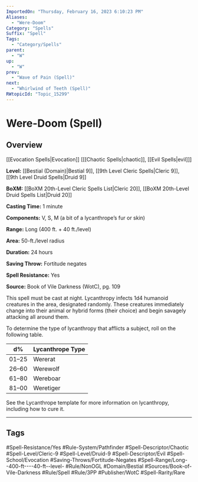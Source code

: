 ```yaml
---
ImportedOn: "Thursday, February 16, 2023 6:10:23 PM"
Aliases:
  - "Were-Doom"
Category: "Spells"
Suffix: "Spell"
Tags:
  - "Category/Spells"
parent:
  - "W"
up:
  - "W"
prev:
  - "Wave of Pain (Spell)"
next:
  - "Whirlwind of Teeth (Spell)"
RWtopicId: "Topic_15299"
---
```

# Were-Doom (Spell)
## Overview
[[Evocation Spells|Evocation]] \[[[Chaotic Spells|chaotic]], [[Evil Spells|evil]]]

**Level:** [[Bestial (Domain)|Bestial 9]], [[9th Level Cleric Spells|Cleric 9]], [[9th Level Druid Spells|Druid 9]]

**BoXM:** [[BoXM 20th-Level Cleric Spells List|Cleric 20]], [[BoXM 20th-Level Druid Spells List|Druid 20]]

**Casting Time:** 1 minute

**Components:** V, S, M (a bit of a lycanthrope’s fur or skin)

**Range:** Long (400 ft. + 40 ft./level)

**Area:** 50-ft./level radius

**Duration:** 24 hours

**Saving Throw:** Fortitude negates

**Spell Resistance:** Yes

**Source:** Book of Vile Darkness (WotC)­, pg. 109

This spell must be cast at night. Lycanthropy infects 1d4 humanoid creatures in the area, designated randomly. These creatures immediately change into their animal or hybrid forms (their choice) and begin savagely attacking all around them.

To determine the type of lycanthropy that afflicts a subject, roll on the following table.


| **d%** | **Lycanthrope Type** |
|---|---|
| 01–25 | Wererat |
| 26–60 | Werewolf |
| 61–80 | Wereboar |
| 81–00 | Weretiger |

See the Lycanthrope template for more information on lycanthropy, including how to cure it.


---
## Tags
#Spell-Resistance/Yes #Rule-System/Pathfinder #Spell-Descriptor/Chaotic #Spell-Level/Cleric-9 #Spell-Level/Druid-9 #Spell-Descriptor/Evil #Spell-School/Evocation #Saving-Throws/Fortitude-Negates #Spell-Range/Long--400-ft----40-ft--level- #Rule/NonOGL #Domain/Bestial #Sources/Book-of-Vile-Darkness #Rule/Spell #Rule/3PP #Publisher/WotC #Spell-Rarity/Rare

